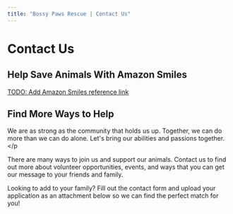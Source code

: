 ```yaml
---
title: "Bossy Paws Rescue | Contact Us"
---
```


# Contact Us

## Help Save Animals With Amazon Smiles

[TODO: Add Amazon Smiles reference link](#)

## Find More Ways to Help

We are as strong as the community that holds  us up. Together, we can do more than we can do alone. Let's bring our  abilities and passions together.</p

There are many ways  to join us and support our animals. Contact us to find out  more about  volunteer opportunities, events, and ways that you can get our message to your friends and family.

Looking to add to your family? Fill out the contact form and upload your application as an attachment below so we can find the perfect match for you! 
